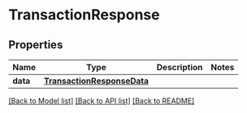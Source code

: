 # TransactionResponse

## Properties
Name | Type | Description | Notes
------------ | ------------- | ------------- | -------------
**data** | [**TransactionResponseData**](TransactionResponseData.md) |  | 

[[Back to Model list]](../README.md#documentation-for-models) [[Back to API list]](../README.md#documentation-for-api-endpoints) [[Back to README]](../README.md)

